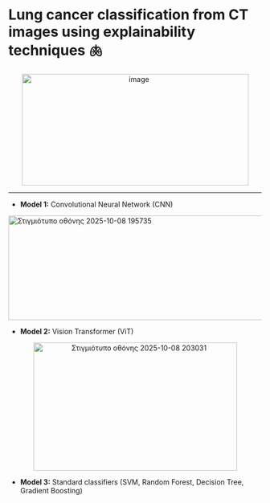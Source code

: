 # Lung cancer classification from CT images using explainability techniques 🫁

<p align="center">
  <img width="451" height="222" alt="image" src="https://github.com/user-attachments/assets/4ad35de8-80d0-46cd-9157-53ae341bcd9a" />
</p>

---
- **Model 1:** Convolutional Neural Network (CNN)

<img width="628" height="208" alt="Στιγμιότυπο οθόνης 2025-10-08 195735" src="https://github.com/user-attachments/assets/4864b03f-a70b-42c2-b18c-0d9d9610626d" />

- **Model 2:** Vision Transformer (ViT)

<p align="center">
  <img width="405" height="255" alt="Στιγμιότυπο οθόνης 2025-10-08 203031" src="https://github.com/user-attachments/assets/07a6bdfb-b51c-4c74-b658-c1df47ee280d" />
</p>

- **Model 3:** Standard classifiers (SVM, Random Forest, Decision Tree, Gradient Boosting)
